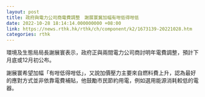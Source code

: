 ```yaml
---
layout: post
title: 政府與電力公司商電費調整　謝展寰冀加幅有咁低得咁低
date: 2022-10-28 18:14:14.000000000 +08:00
link: https://news.rthk.hk/rthk/ch/component/k2/1673139-20221028.htm
categories: rthk
---
```


環境及生態局局長謝展寰表示，政府正與兩間電力公司商討明年電費調整，預計下月底或12月初公布。

謝展寰希望加幅「有咁低得咁低」，又說加價壓力主要來自燃料費上升，認為最好的應對方式並非依靠電費補貼，他鼓勵市民節約用電，例如選用能源消耗較低的電器。
